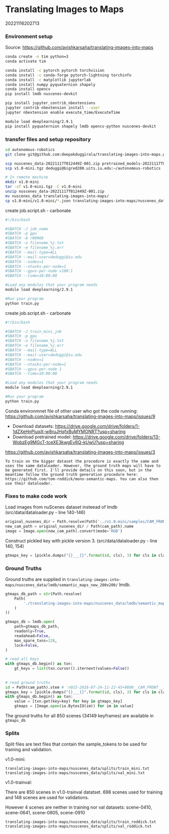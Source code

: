 # Translating Images to Maps
20221116202713

### Environment setup

Source: https://github.com/avishkarsaha/translating-images-into-maps

```bash
conda create -n tim python=3
conda activate tim

conda install -c pytorch pytorch torchvision
conda install -c conda-forge pytorch-lightning torchinfo
conda install -c matplotlib jupyterlab
conda install numpy pyquaternion shapely
conda install opencv
pip install lmdb nuscenes-devkit

pip install jupyter_contrib_nbextensions
jupyter contrib nbextension install --user
jupyter nbextension enable execute_time/ExecuteTime
```

```bash
module load deeplearning/2.9.1
pip install pyquaternion shapely lmdb opencv-python nuscenes-devkit
```

### transfer files and setup repository
```bash
cd autonomous-robotics
git clone git@github.com:deepakduggirala/translating-images-into-maps.git
```


```bash
scp nuscenes_data-20221117T012449Z-001.zip pretrained_models-20221117T012532Z-001.zip deduggi@carbonate.uits.iu.edu:~/autonomous-robotics/
scp v1.0-mini.tgz deduggi@bigred200.uits.iu.edu:~/autonomous-robotics

# In remote machine
mkdir v1.0-mini
tar -xf v1.0-mini.tgz -C v1.0-mini
unzip nuscenes_data-20221117T012449Z-001.zip
mv nuscenes_data translating-images-into-maps/
cp v1.0-mini/v1.0-mini/*.json translating-images-into-maps/nuscenes_data/v1.0-mini/
```

create job.script.sh - carbonate
```bash
#!/bin/bash

#SBATCH -J job_name
#SBATCH -p gpu
#SBATCH -A r00068
#SBATCH -o filename_%j.txt
#SBATCH -e filename_%j.err
#SBATCH --mail-type=ALL
#SBATCH --mail-user=deduggi@iu.edu
#SBATCH --nodes=1
#SBATCH --ntasks-per-node=1
#SBATCH --gpus-per-node v100:1
#SBATCH --time=10:00:00

#Load any modules that your program needs
module load deeplearning/2.9.1

#Run your program
python train.py
```

create job.script.sh - carbonate
```bash
#!/bin/bash

#SBATCH -J train_mini_job
#SBATCH -p gpu
#SBATCH -o filename_%j.txt
#SBATCH -e filename_%j.err
#SBATCH --mail-type=ALL
#SBATCH --mail-user=deduggi@iu.edu
#SBATCH --nodes=1
#SBATCH --ntasks-per-node=1
#SBATCH --gpus-per-node 1
#SBATCH --time=10:00:00

#Load any modules that your program needs
module load deeplearning/2.9.1

#Run your program
python train.py
```



Conda environmnet file of other user who got the code running: https://github.com/avishkarsaha/translating-images-into-maps/issues/9


- Download datasets:     https://drive.google.com/drive/folders/1-1dZXeHnPiuqX-w8ruJHqfxBuMYMONRT?usp=sharing
- Download pretrained model:  https://drive.google.com/drive/folders/13-WobzEg9MGcT-tceXE3kwgEv8Q-kUwU?usp=sharing

https://github.com/avishkarsaha/translating-images-into-maps/issues/3 

```
To train on the bigger dataset the procedure is exactly the same and uses the same dataloader. However, the ground truth maps will have to be generated first. I'll provide details on this soon, but in the meantime follow the ground truth generation procedure here: https://github.com/tom-roddick/mono-semantic-maps. You can also then use their dataloader.
```

### Fixes to make code work
Load images from nuScenes dataset insteead of lmdb (src/data/dataloader.py - line 140-146)

```python
original_nusenes_dir = Path.resolve(Path('../v1.0-mini/samples/CAM_FRONT'))
new_cam_path = original_nusenes_dir / Path(cam_path).name
image = Image.open(new_cam_path).convert(mode='RGB')
```

Construct pickled key with pickle version 3. (src/data/dataloader.py - line 140, 154)

```python
gtmaps_key = [pickle.dumps("{}___{}".format(id, cls), 3) for cls in classes]
```


### Ground Truths
Ground truths are supplied in `translating-images-into-maps/nuscenes_data/lmdb/semantic_maps_new_200x200/` lmdb.

```python
gtmaps_db_path = str(Path.resolve(
    Path(
        './translating-images-into-maps/nuscenes_data/lmdb/semantic_maps_new_200x200/'
    )
))

gtmaps_db = lmdb.open(
    path=gtmaps_db_path,
    readonly=True,
    readahead=False,
    max_spare_txns=128,
    lock=False,
)

# read all keys
with gtmaps_db.begin() as txn:
    gt_keys = list(txn.cursor().iternext(values=False))
    
    
# read ground truths
id = Path(cam_path).stem # 'n015-2018-07-24-11-22-45+0800__CAM_FRONT__1532402927612460'
gtmaps_key = [pickle.dumps("{}___{}".format(id, cls), 3) for cls in classes]
with gtmaps_db.begin() as txn:
    value = [txn.get(key=key) for key in gtmaps_key]
    gtmaps = [Image.open(io.BytesIO(im)) for im in value]
```

The ground truths for all 850 scenes (34149 keyframes) are available in `gtmaps_db`

### Splits
Split files are text files that contain the sample_tokens to be used for training and validation.

v1.0-mini:
```
translating-images-into-maps/nuscenes_data/splits/train_mini.txt
translating-images-into-maps/nuscenes_data/splits/val_mini.txt
```

v1.0-trainval:

There are 850 scenes in v1.0-trainval datatset. 698 scenes used for training and 148 scenes are used for validations.  

However 4 scenes are neither in training nor val datasets: scene-0410, scene-0641, scene-0805, scene-0910

```
translating-images-into-maps/nuscenes_data/splits/train_roddick.txt
translating-images-into-maps/nuscenes_data/splits/val_roddick.txt
```